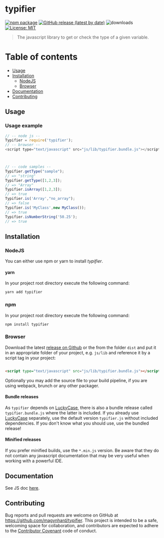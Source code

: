 # typifier

[![npm package](https://img.shields.io/npm/v/typifier?color=default&style=plastic&logo=npm)](https://www.npmjs.com/package/typifier)
[![GitHub release (latest by date)](https://img.shields.io/github/v/release/magynhard/typifier?color=default&label=browser&logo=javascript&style=plastic)](https://github.com/magynhard/typifier/releases)
![downloads](https://img.shields.io/npm/dt/typifier?color=blue&style=plastic)
[![License: MIT](https://img.shields.io/badge/License-MIT-gold.svg?style=plastic&logo=mit)](LICENSE)

> The javascript library to get or check the type of a given variable.

# Table of contents

* [Usage](#usage)
* [Installation](#installation)
    * [NodeJS](#installation_node_js)
    * [Browser](#installation_browser)
* [Documentation](#documentation)
* [Contributing](#contributing)

<a name="usage"></a>

## Usage

### Usage example

```js
// -- node js --
Typifier = require('typifier');
// -- browser --
<script type="text/javascript" src="js/lib/typifier.bundle.js"></script>



// -- code samples --
Typifier.getType("sample");
// => "string"
Typifier.getType([1,2,3]);
// => "Array"
Typifier.isArray([1,2,3]);
// => true 
Typifier.is('Array',"no_array");
// => false 
Typifier.is('MyClass',new MyClass());
// => true
Typifier.isNumberString('50.25');
// => true
```

<a name="installation"></a>

## Installation

### NodeJS

You can either use npm or yarn to install *typifier*.

#### yarn

In your project root directory execute the following command:

```bash
yarn add typifier
```

### npm

In your project root directory execute the following command:

```bash
npm install typifier
```

### Browser

Download the latest [release on Github](https://github.com/magynhard/typifier/releases) or the from the folder `dist` and put it in an appropriate folder of your project, e.g. `js/lib`
and reference it by a script tag in your project:

```html

<script type="text/javascript" src="js/lib/typifier.bundle.js"></script>
```

Optionally you may add the source file to your build pipeline, if you are using webpack, brunch or any other packager.

#### Bundle releases
As `typifier` depends on [LuckyCase](https://github.com/magynhard/lucky-case), there is also a bundle release called `typifier.bundle.js` where the latter is included. If you already use [LuckyCase](https://github.com/magynhard/lucky-case) separately, use the default version `typifier.js` without included dependencies. If you don't know what you should use, use the bundled release!

#### Minified releases
If you prefer minified builds, use the `*.min.js` version. Be aware that they do not contain any javascript documentation that may be very useful when working with a powerful IDE.


<a name="documentation"></a>

## Documentation
See JS doc [here](doc/typifier.jsdoc.md).


<a name="contributing"></a>

## Contributing

Bug reports and pull requests are welcome on GitHub at https://github.com/magynhard/typifier. This project is intended
to be a safe, welcoming space for collaboration, and contributors are expected to adhere to
the [Contributor Covenant](http://contributor-covenant.org) code of conduct.

